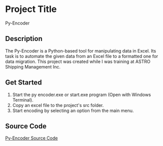 # Project Title

Py-Encoder

## Description

The Py-Encoder is a Python-based tool for manipulating data in Excel. Its task is to automate the given data from an Excel file to a formatted one for data migration. This project was created while I was training at ASTRO Shipping Management Inc.

## Get Started

1. Start the py encoder.exe or start.exe program (Open with Windows Terminal).
2. Copy an excel file to the project's src folder.
3. Start encoding by selecting an option from the main menu.

## Source Code

<a href="https://github.com/vn-aj-vngrd/py-encoder-src">Py-Encoder Source Code</a>
